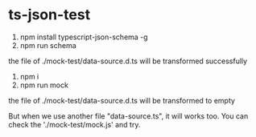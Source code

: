 # ts-json-test

1) npm install typescript-json-schema -g
2) npm run schema

the file of ./mock-test/data-source.d.ts will be transformed successfully

1) npm i
2) npm run mock

the file of ./mock-test/data-source.d.ts will be transformed to empty

But when we use another file "data-source.ts", it will works too. You can check the './mock-test/mock.js' and try.